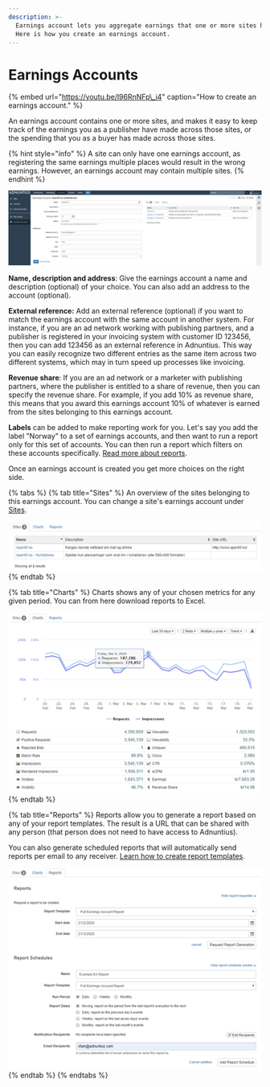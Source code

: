 ```yaml
---
description: >-
  Earnings account lets you aggregate earnings that one or more sites have made.
  Here is how you create an earnings account.
---
```


# Earnings Accounts

{% embed url="https://youtu.be/l96RnNFp\_i4" caption="How to create an earnings account." %}

An earnings account contains one or more sites, and makes it easy to keep track of the earnings you as a publisher have made across those sites, or the spending that you as a buyer has made across those sites.

{% hint style="info" %}
A site can only have one earnings account, as registering the same earnings multiple places would result in the wrong earnings. However, an earnings account may contain multiple sites.
{% endhint %}

![Example earnings account](../../../.gitbook/assets/201811-advertising-ea.png)

**Name, description and address**: Give the earnings account a name and description \(optional\) of your choice. You can also add an address to the account \(optional\).

**External reference:**  Add an external reference \(optional\) if you want to match the earnings account with the same account in another system. For instance, if you are an ad network working with publishing partners, and a publisher is registered in your invoicing system with customer ID 123456, then you can add 123456 as an external reference in Adnuntius. This way you can easily recognize two different entries as the same item across two different systems, which may in turn speed up processes like invoicing.

**Revenue share**: If you are an ad network or a marketer with publishing partners, where the publisher is entitled to a share of revenue, then you can specify the revenue share. For example, if you add 10% as revenue share, this means that you award this earnings account 10% of whatever is earned from the sites belonging to this earnings account. 

**Labels** can be added to make reporting work for you. Let's say you add the label "Norway" to a set of earnings accounts, and then want to run a report only for this set of accounts. You can then run a report which filters on these accounts specifically. [Read more about reports](../reports/publishing-queries.md).

Once an earnings account is created you get more choices on the right side. 

{% tabs %}
{% tab title="Sites" %}
An overview of the sites belonging to this earnings account. You can change a site's earnings account under [Sites](sites.md).

![Overview of an earnings account&apos;s sites.](../../../.gitbook/assets/202003-ea-sites.png)
{% endtab %}

{% tab title="Charts" %}
Charts shows any of your chosen metrics for any given period. You can from here download reports to Excel. 

![Example earnings account chart.](../../../.gitbook/assets/202003-ea-charts.png)
{% endtab %}

{% tab title="Reports" %}
Reports allow you to generate a report based on any of your report templates. The result is a URL that can be shared with any person \(that person does not need to have access to Adnuntius\). 

You can also generate scheduled reports that will automatically send reports per email to any receiver. [Learn how to create report templates](../reports/reports-templates-and-schedules.md). 

![Creating reports and scheduled reports for earnings accounts.](../../../.gitbook/assets/202003-ea-reports.png)
{% endtab %}
{% endtabs %}

